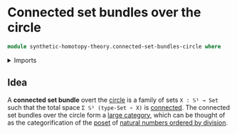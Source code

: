# Connected set bundles over the circle

```agda
module synthetic-homotopy-theory.connected-set-bundles-circle where
```

<details><summary>Imports</summary>

```agda

```

</details>

## Idea

A **connected set bundle** overt the
[circle](synthetic-homotopy-theory.circle.md) is a family of sets `X : 𝕊¹ → Set`
such that the total space `Σ 𝕊¹ (type-Set ∘ X)` is
[connected](foundation.connected-types.md). The connected set bundles over the
circle form a [large category](category-theory.large-categories.md), which can
be thought of as the categorification of the [poset](order-theory.posets.md) of
[natural numbers ordered by division](elementary-number-theory).
